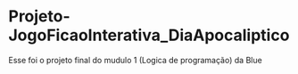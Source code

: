 # Projeto-JogoFicaoInterativa_DiaApocaliptico
 Esse foi o projeto final do mudulo 1 (Logica de programação) da Blue
